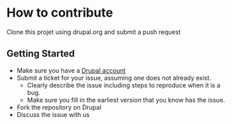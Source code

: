 # How to contribute

Clone this projet using drupal.org and submit a push request

## Getting Started

* Make sure you have a [Drupal account](https://drupal.org)
* Submit a ticket for your issue, assuming one does not already exist.
  * Clearly describe the issue including steps to reproduce when it is a bug.
  * Make sure you fill in the earliest version that you know has the issue.
* Fork the repository on Drupal
* Discuss the issue with us
